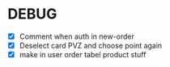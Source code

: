 # DEBUG

-   [x] Comment when auth in new-order
-   [x] Deselect card PVZ and choose point again
-   [x] make in user order tabel product stuff
